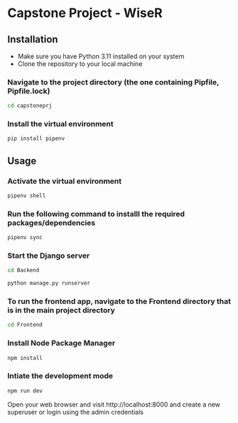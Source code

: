 # Capstone Project - WiseR

## Installation

- Make sure you have Python 3.11 installed on your system
- Clone the repository to your local machine

### Navigate to the project directory (the one containing Pipfile, Pipfile.lock)

```bash
cd capstoneprj
```

### Install the virtual environment

```bash
pip install pipenv
```
## Usage

### Activate the virtual environment

```bash
pipenv shell
```

### Run the following command to installl the required packages/dependencies

```bash
pipenv sync
```

### Start the Django server

```bash
cd Backend
```
```bash
python manage.py runserver
```

### To run the frontend app, navigate to the Frontend directory that is in the main project directory 

```bash
cd Frontend
```
### Install Node Package Manager

```bash
npm install 
```
### Intiate the development mode

```bash
npm run dev 
```

Open your web browser and visit http://localhost:8000 and create a new superuser or login using the admin credentials

